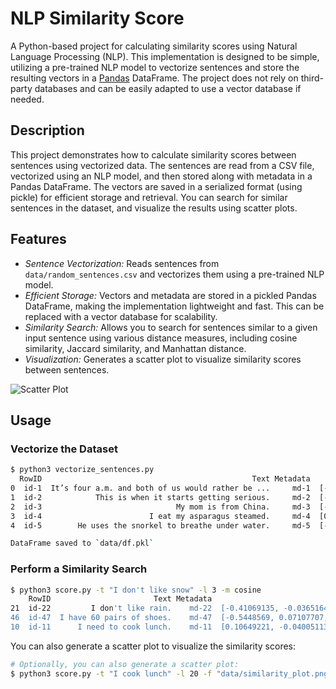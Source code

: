 # NLP Similarity Score

A Python-based project for calculating similarity scores using Natural Language Processing (NLP). This implementation is designed to be simple, utilizing a pre-trained NLP model to vectorize sentences and store the resulting vectors in a [Pandas](https://pandas.pydata.org) DataFrame. The project does not rely on third-party databases and can be easily adapted to use a vector database if needed.

## Description

This project demonstrates how to calculate similarity scores between sentences using vectorized data. The sentences are read from a CSV file, vectorized using an NLP model, and then stored along with metadata in a Pandas DataFrame. The vectors are saved in a serialized format (using pickle) for efficient storage and retrieval. You can search for similar sentences in the dataset, and visualize the results using scatter plots.

## Features

 - *Sentence Vectorization:* Reads sentences from `data/random_sentences.csv` and vectorizes them using a pre-trained NLP model.
 - *Efficient Storage:* Vectors and metadata are stored in a pickled Pandas DataFrame, making the implementation lightweight and fast. This can be replaced with a vector database for scalability.
 - *Similarity Search:* Allows you to search for sentences similar to a given input sentence using various distance measures, including cosine similarity, Jaccard similarity, and Manhattan distance.
 - *Visualization:* Generates a scatter plot to visualize similarity scores between sentences.

![Scatter Plot](img/similarity_plot.png "Scatter Plot")

## Usage

### Vectorize the Dataset

```bash
$ python3 vectorize_sentences.py 
  RowID                                               Text Metadata                                            vectors
0  id-1  It’s four a.m. and both of us would rather be ...     md-1  [-0.63189316, -0.32086504, -0.19091547, 0.1911...
1  id-2            This is when it starts getting serious.     md-2  [-0.50462574, -0.13868034, 0.03731264, -0.2865...
2  id-3                              My mom is from China.     md-3  [-0.8505667, 0.12654176, 0.35941458, 0.0791408...
3  id-4                        I eat my asparagus steamed.     md-4  [0.1938362, -0.28357005, 0.025085073, 0.203929...
4  id-5        He uses the snorkel to breathe under water.     md-5  [-0.11299684, -0.21625482, 0.16159831, -0.1710...

DataFrame saved to `data/df.pkl`
```

### Perform a Similarity Search

```bash
$ python3 score.py -t "I don't like snow" -l 3 -m cosine
    RowID                       Text Metadata                                            vectors  Similarity
21  id-22         I don't like rain.    md-22  [-0.41069135, -0.036516473, 0.1366242, 0.07364...    0.976623
46  id-47  I have 60 pairs of shoes.    md-47  [-0.5448569, 0.07107707, 0.35270178, -0.047913...    0.915285
10  id-11      I need to cook lunch.    md-11  [0.10649221, -0.040051132, 0.09312568, 0.01905...    0.914074
```

You can also generate a scatter plot to visualize the similarity scores:

```bash
# Optionally, you can also generate a scatter plot:
$ python3 score.py -t "I cook lunch" -l 20 -f "data/similarity_plot.png"
```
